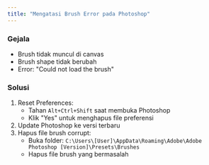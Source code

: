 ```yaml
---
title: "Mengatasi Brush Error pada Photoshop"
---
```


### Gejala
- Brush tidak muncul di canvas
- Brush shape tidak berubah
- Error: "Could not load the brush"

### Solusi
1. Reset Preferences:
   - Tahan `Alt+Ctrl+Shift` saat membuka Photoshop
   - Klik "Yes" untuk menghapus file preferensi
2. Update Photoshop ke versi terbaru
3. Hapus file brush corrupt:
   - Buka folder: `C:\Users\[User]\AppData\Roaming\Adobe\Adobe Photoshop [Version]\Presets\Brushes`
   - Hapus file brush yang bermasalah